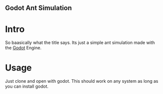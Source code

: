 ## Godot Ant Simulation
# Intro
So baasically what the title says.
Its just a simple ant simulation made with the [Godot](https://godotengine.org/) Engine.

# Usage
Just clone and open with godot.
This should work on any system as long as you can install godot.
